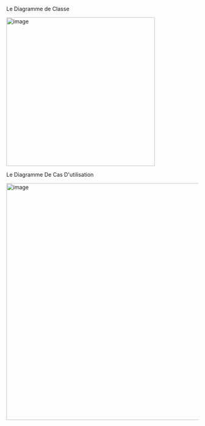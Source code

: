 Le Diagramme de Classe

<img width="389" alt="image" src="https://github.com/user-attachments/assets/cd346d51-ab97-43cb-8efe-c6fe137b3edc" />









Le Diagramme De Cas D'utilisation

<img width="620" alt="image" src="https://github.com/user-attachments/assets/37ed7f60-3e2d-4343-b860-74d652ff82cb" />

